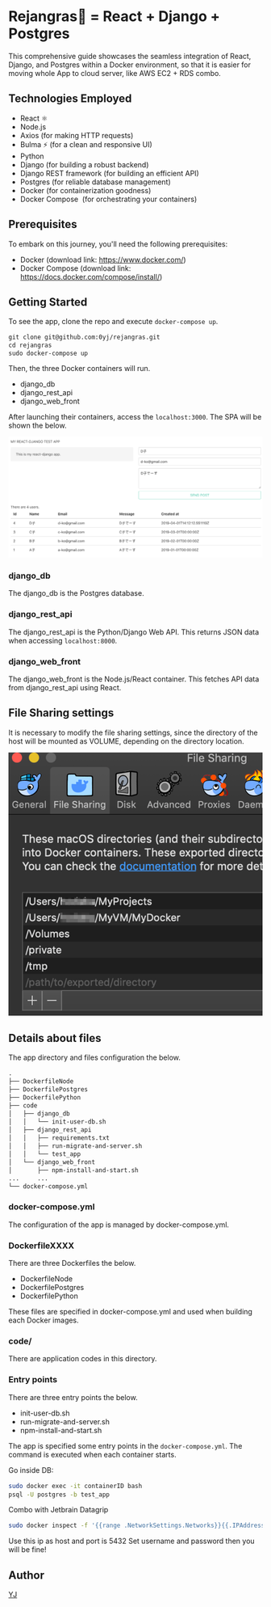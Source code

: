 # Rejangras💄 = React + Django + Postgres

This comprehensive guide showcases the seamless integration of React, Django, and Postgres within a Docker environment, so that it is easier for moving whole App to cloud server, like AWS EC2 + RDS combo.

## Technologies Employed

* React ⚛️
* Node.js ️
* Axios  (for making HTTP requests)
* Bulma ⚡ (for a clean and responsive UI)
* Python 
* Django  (for building a robust backend)
* Django REST framework  (for building an efficient API)
* Postgres  (for reliable database management)
* Docker  (for containerization goodness)
* Docker Compose ️ (for orchestrating your containers)

## Prerequisites

To embark on this journey, you'll need the following prerequisites:

* Docker (download link: https://www.docker.com/)
* Docker Compose (download link: https://docs.docker.com/compose/install/)

## Getting Started

To see the app, clone the repo and execute `docker-compose up`.

```
git clone git@github.com:0yj/rejangras.git
cd rejangras
sudo docker-compose up
```

Then, the three Docker containers will run.

- django_db
- django_rest_api
- django_web_front

After launching their containers, access the `localhost:3000`. The SPA will be shown the below.

![sample_image](img/sample_image.png)

### django_db

The django_db is the Postgres database.

### django_rest_api

The django_rest_api is the Python/Django Web API. This returns JSON data when accessing `localhost:8000`.

### django_web_front

The django_web_front is the Node.js/React container. This fetches API data from django_rest_api using React.

## File Sharing settings

It is necessary to modify the file sharing settings, since the directory of the host will be mounted as VOLUME, depending on the directory location.

![sample_image](img/docker_settings.png)

## Details about files

The app directory and files configuration the below.

```
.
├── DockerfileNode
├── DockerfilePostgres
├── DockerfilePython
├── code
│   ├── django_db
│   │   └── init-user-db.sh
│   ├── django_rest_api
│   │   ├── requirements.txt
│   │   ├── run-migrate-and-server.sh
│   │   └── test_app
│   └── django_web_front
│       ├── npm-install-and-start.sh
...     ...
└── docker-compose.yml
```

### docker-compose.yml

The configuration of the app is managed by docker-compose.yml.

### DockerfileXXXX

There are three Dockerfiles the below.

- DockerfileNode
- DockerfilePostgres
- DockerfilePython

These files are specified in docker-compose.yml and used when building each Docker images.

### code/

There are application codes in this directory.

### Entry points

There are three entry points the below.

- init-user-db.sh
- run-migrate-and-server.sh
- npm-install-and-start.sh

The app is specified some entry points in the `docker-compose.yml`. The command is executed when each container starts.

Go inside DB:
```bash
sudo docker exec -it containerID bash
psql -U postgres -b test_app
```
Combo with Jetbrain Datagrip
```bash
sudo docker inspect -f '{{range .NetworkSettings.Networks}}{{.IPAddress}}{{end}}' django_db
```
Use this ip as host and port is 5432
Set username and password then you will be fine! 
## Author

[YJ](https://github.com/0YJ)
